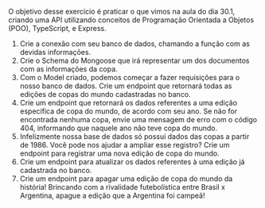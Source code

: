 O objetivo desse exercício é praticar o que vimos na aula do dia 30.1, criando uma API utilizando conceitos de Programação Orientada a Objetos (POO), TypeScript, e Express.

1. Crie a conexão com seu banco de dados, chamando a função com as devidas informações.
2. Crie o Schema do Mongoose que irá representar um dos documentos com as informações da copa.
3. Com o Model criado, podemos começar a fazer requisições para o nosso banco de dados. Crie um endpoint que retornará todas as edições de copas do mundo cadastradas no banco.
4. Crie um endpoint que retornará os dados referentes a uma edição específica de copa do mundo, de acordo com seu ano. Se não for encontrada nenhuma copa, envie uma mensagem de erro com o código 404, informando que naquele ano não teve copa do mundo.
5. Infelizmente nossa base de dados só possui dados das copas a partir de 1986. Você pode nos ajudar a ampliar esse registro? Crie um endpoint para registrar uma nova edição de copa do mundo.
6. Crie um endpoint para atualizar os dados referentes à uma edição já cadastrada no banco.
7. Crie um endpoint para apagar uma edição de copa do mundo da história! Brincando com a rivalidade futebolística entre Brasil x Argentina, apague a edição que a Argentina foi campeã!
